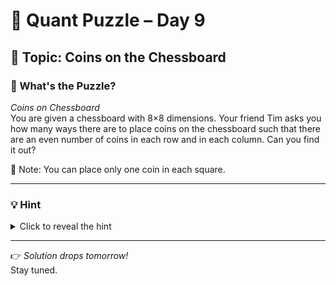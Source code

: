 # 🧠 Quant Puzzle – Day 9

## 📌 Topic: Coins on the Chessboard

### 🤔 What's the Puzzle?

*Coins on Chessboard*  
You are given a chessboard with 8×8 dimensions. Your friend Tim asks you how many ways there are to place coins on the chessboard such that there are an even number of coins in each row and in each column. Can you find it out?

📝 Note: You can place only one coin in each square.

---

### 💡 Hint

<details>
<summary>Click to reveal the hint</summary>

Try smaller boards first — for a 2×2 board, there are 2 valid placements. For 3×3, there are 16.



</details>

---

👉 *Solution drops tomorrow!*  
Stay tuned.
